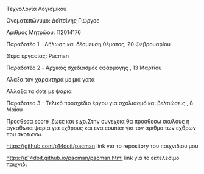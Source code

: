 
Tεχνολογία Λογισμικού

Ονοματεπώνυμο: Δοϊτσίνης Γιώργος

Αριθμός Μητρώου: Π2014176

Παραδοτέο 1 - Δήλωση και δέσμευση θέματος, 20 Φεβρουαρίου

Θέμα εργασίας: Pacman

Παραδοτέο 2 - Aρχικός σχεδιασμός εφαρμογής , 13 Μαρτίου

Αλαξα τον χαρακτηρα με μια γατα

Αλλαξα τα dots με ψαρια 

Παραδοτεο 3 - Τελικό προσχέδιο έργου για σχολιασμό και βελτιώσεις , 8 Μαΐου

Προσθεσα score ,ζωες και ειχο.Στην συνεχεια θα προσθεσω σκυλους η αγκαθωτα ψαρια για εχθρους και ενα counter για τον αριθμο των εχθρων που 
σκοτωνω.

https://github.com/p14doit/pacman link για το repository του παιχνιδιου μου

https://p14doit.github.io/pacman/pacman.html link για το εκτελεσιμο παιχνιδι
